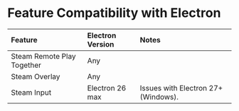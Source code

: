 # Feature Compatibility with Electron

| Feature                    | Electron Version | Notes                                                                   |
| :------------------------- | :--------------- | :---------------------------------------------------------------------- |
| Steam Remote Play Together | Any              |                                                 |
| Steam Overlay              | Any              |  |
| Steam Input                | Electron 26 max  | Issues with Electron 27+ (Windows).                                     |
